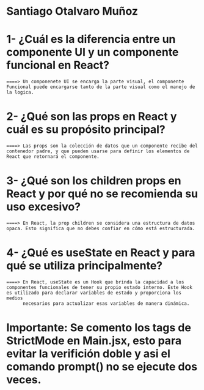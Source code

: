 # Santiago Otalvaro Muñoz

# 1- ¿Cuál es la diferencia entre un componente UI y un componente funcional en React?
    ====> Un componenete UI se encarga la parte visual, el componente  Funcional puede encargarse tanto de la parte visual como el manejo de la logica.

# 2- ¿Qué son las props en React y cuál es su propósito principal?
    ====> Las props son la colección de datos que un componente recibe del contenedor padre, y que pueden usarse para definir los elementos de React que retornará el componente.

# 3- ¿Qué son los children props en React y por qué no se recomienda su uso excesivo?
    ====> En React, la prop children se considera una estructura de datos opaca. Esto significa que no debes confiar en cómo está estructurada.

# 4- ¿Qué es useState en React y para qué se utiliza principalmente?
    ====> En React, useState es un Hook que brinda la capacidad a los componentes funcionales de tener su propio estado interno. Este Hook es utilizado para declarar variables de estado y proporciona los medios 
          necesarios para actualizar esas variables de manera dinámica.

  
# Importante: Se comento los tags de StrictMode en Main.jsx, esto para evitar la verifición doble y asi el comando prompt() no se ejecute dos veces.
